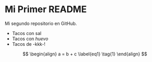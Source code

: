 # Mi Primer README
Mi segundo repositorio en GitHub.

+ Tacos con sal
+ Tacos con *huevo*
+ Tacos de -kkk-!

$$
\begin{align}
a = b + c \label{eq1} \tag{1}
\end{align}
$$
